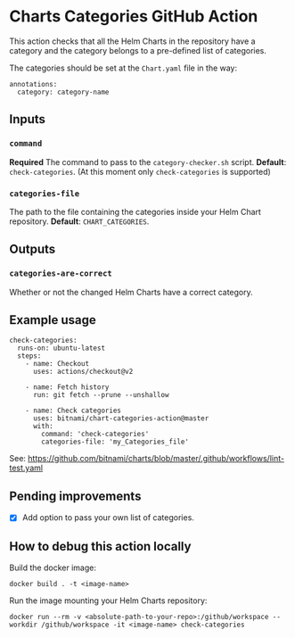 # Charts Categories GitHub Action

This action checks that all the Helm Charts in the repository have a category and the category belongs to a pre-defined list of categories.

The categories should be set at the `Chart.yaml` file in the way:

```
annotations:
  category: category-name
```

## Inputs

### `command`

**Required** The command to pass to the `category-checker.sh` script. **Default**: `check-categories`. (At this moment only `check-categories` is supported)

### `categories-file`

The path to the file containing the categories inside your Helm Chart repository. **Default**: `CHART_CATEGORIES`.

## Outputs

### `categories-are-correct`

Whether or not the changed Helm Charts have a correct category.

## Example usage

```
check-categories:
  runs-on: ubuntu-latest
  steps:
    - name: Checkout
      uses: actions/checkout@v2

    - name: Fetch history
      run: git fetch --prune --unshallow

    - name: Check categories
      uses: bitnami/chart-categories-action@master
      with:
        command: 'check-categories'
        categories-file: 'my_Categories_file'
```

See: https://github.com/bitnami/charts/blob/master/.github/workflows/lint-test.yaml

## Pending improvements

- [X] Add option to pass your own list of categories.

## How to debug this action locally

Build the docker image:

```
docker build . -t <image-name>
```

Run the image mounting your Helm Charts repository:

```
docker run --rm -v <absolute-path-to-your-repo>:/github/workspace --workdir /github/workspace -it <image-name> check-categories
```
